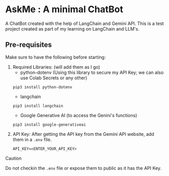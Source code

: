 # AskMe : A minimal ChatBot
A ChatBot created with the help of LangChain and Gemini API.
This is a test project created as part of my learning on LangChain and LLM's.

## Pre-requisites
Make sure to have the following before starting:
1. Required Libraries: (will add them as I go)
     - python-dotenv (Using this library to secure my API Key; we can also use Colab Secrets or any other)
   ```
   pip3 install python-dotenv
   ```
     - langchain
   ```
   pip3 install langchain
   ```
     - Google Generative AI (to access the Genini's functions)
   ```
   pip3 install google-generativeai
   ```
2. API Key:
        After getting the API key from the Gemini API website, add them in a `.env` file.
   ```
   API_KEY=<ENTER_YOUR_API_KEY>
   ```
   
> [!CAUTION]
> Do not checkin the `.env` file or expose them to public as it has the API Key.

